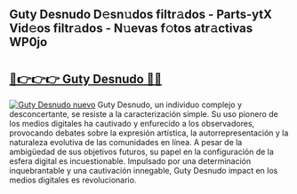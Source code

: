 ## Guty Desnudo D𝚎sn𝚞dos filtr𝚊dos - Parts-ytX Vid𝚎os filtr𝚊dos - N𝚞evas f𝚘tos atr𝚊ctivas WP0jo

# <h2><a href="http://mbcu0d.tromn.icu/?c=Guty+Desnudo">🔗👉👉👉 Guty Desnudo 🔗🔗</a></h2>

[![Guty Desnudo nuevo](https://i.imgur.com/pEAQMta.gif)](http://mbcu0d.tromn.icu/?c=Guty+Desnudo)
Guty Desnudo, un individuo complejo y desconcertante, se resiste a la caracterización simple. Su uso pionero de los medios digitales ha cautivado y enfurecido a los observadores, provocando debates sobre la expresión artística, la autorrepresentación y la naturaleza evolutiva de las comunidades en línea. A pesar de la ambigüedad de sus objetivos futuros, su papel en la configuración de la esfera digital es incuestionable. Impulsado por una determinación inquebrantable y una cautivación innegable, Guty Desnudo impact en los medios digitales es revolucionario.
